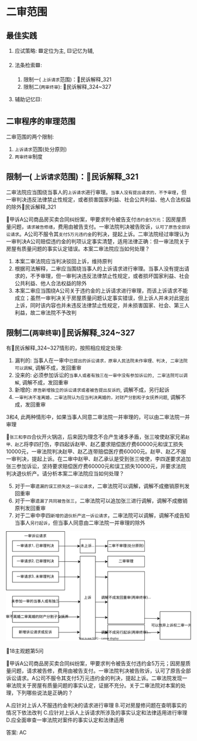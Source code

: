 # 二审范围

## 最佳实践




1. 应试策略: 🟩定位为主, 🟨记忆为辅, 
2. 法条检索🟩:
    1. 限制一( `上诉请求`范围)：🚪民诉解释_321
    2. 限制二(`两审终审`): 🚪民诉解释_324~327

3. 辅助记忆🟨:




## 二审程序的审理范围

二审范围的两个限制:
1. `上诉请求`范围(处分原则) 
2. `两审终审`制度


## 限制一( `上诉请求`范围)：🚪民诉解释_321

二审法院应当围绕当事人的`上诉请求`进行审理。`当事人没有提出请求的，不予审理`，但一审判决违反法律禁止性规定，或者损害国家利益、社会公共利益、他人合法权益的除外🚪民诉解释_321

🍐甲诉A公司商品房买卖合同纠纷案，甲要求判令被告支付`违约金5万元`：因房屋质量问题，`请求被告修缮`，费用由被告支付。一审法院判决被告败诉，`认可了原告全部诉讼请求`。A公司不服令其`支付5万元违约金`的判决，提起上诉。二审法院经过审理认为一审判决A公司赔偿违约金的判项认定事实清楚，适用法律正确：但一审法院关于房屋有质量问题的事实认定错误。本案二审法院应当如何处理？

1. 本案二审法院应当判决驳回上诉，维持原判
2. 根据司法解释，二审应当围绕当事人的上诉请求进行审理。当事人没有提出请求的，不予审理，但一审判决违反法律禁止性规定，或者损坏国家利益、社会公共利益、他人合法权益的除外
3. 本案二审应当围绕A公司关于违约金的上诉请求进行审理，而该上诉请求不能成立；虽然一审判决关于房屋质量问题认定事实错误，但上诉人并未对此提出上诉，同时该内容也并未违反法律禁止性规定，并未损害国家、社会、第三人利益，故二审法院不予改判

## 限制二(`两审终审`)🚪民诉解释_324~327

有🚪民诉解释_324~327情形的，按照相应规定处理:

1. 漏判的: 当事人在一审中`已提出的诉讼请求，原审人民法院未作审理、判决, 二审法院可以调解`, 调解不成，发回重审
2. 没来的: 必须参加诉讼的`当事人或者有独三在一审中没有参加诉讼的, 二审法院可以调解`, 调解不成，发回重审
3. 新增的: `原告新增独立的诉讼请求或者被告提出反诉的`, 调解不成，另行起诉
4. `一审判决不准离婚，二审法院认为应当判决离婚的，对财产分割和子女抚养问题`, 调解不成，发回重审

3和4, 此两种情形中，如果当事人同意二审法院一并审理的，可以由二审法院一并审理

🍐`张三和李四`合伙开火锅店，后来因为理念不合产生诸多矛盾，张三唆使赵家兄弟`赵甲、赵乙`将李四打伤，李四起诉赵甲、赵乙要求赔偿医疗费60000元和误工损失10000元，一审法院判决赵甲、赵乙连带赔偿医疗费60000元。赵甲、赵乙不服一审判决，提起上诉。在二审中赵甲、赵乙承认是受到张三唆使，李四遂要求追加张三参加诉讼，坚持要求赔偿医疗费60000元和误工损失10000元，并要求法院判决退伙析产。请分析本案二审法院应当如何处理？

5. 对于一审`遗漏的误工损失这一诉讼请求`，二审法院可以调解，调解不成撤销原判发回重审
6. 对于一审`遗漏了共同被告张三`，二审法院可以追加张三进行调解，调解不成撤销原判发回重审
7. 对于二审中李四`新增的退伙析产这一诉讼请求`，二审法院可以调解，调解不成告知当事人`另行起诉`，但当事人同意由二审法院一并审理的除外

![](./14第二审程序/二审的审理范围.svg)


🍐18主观题第5问


🍐甲诉A公司商品房买卖合同纠纷案，甲要求判令被告支付违约金5万元；因房屋质量问题，请求被告修，费用由被告支付。一审法院判决被告败诉，认可了原告全部诉讼请求。A公司不服令其支付5万元违约金的判决，提起上诉。二审法院发现一审法院关于房屋有质量问题的事实认定，证据不充分。关于二审法院对本案的处理，下列哪些说法是正确的？

A.应针对上诉人不服违约金判决的请求进行审理
B.可对房屋修问题在查明事实的情况下依法改判
C.应针对上诉人上诉请求所涉及的事实认定和法律适用进行审理
D.应全面审查一审法院对案件的事实认定和法律适用

答案: AC
